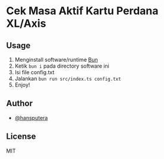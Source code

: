 # Cek Masa Aktif Kartu Perdana XL/Axis

## Usage
1. Menginstall software/runtime [Bun](https://bun.sh)
2. Ketik `bun i` pada directory software ini
3. Isi file config.txt
4. Jalankan `bun run src/index.ts config.txt`
5. Enjoy!

## Author
- [@hansputera](https://github.com/hansputera)

## License
MIT